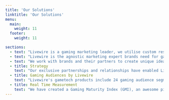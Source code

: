 ```yaml
---
title: 'Our Solutions'
linktitle: 'Our Solutions'
menu:
  main:
    weight: 11
  footer:
    weight: 11

sections:
  - text: "Livewire is a gaming marketing leader, we utilise custom research to create cultural relevant gaming strategies that target the gaming ecosystem, reaching audiences that have cut the cord with traditional marketing platforms."
  - text: "Livewire is the agnostic marketing expert brands need for gaming, applying expertise across gaming talent, amplification, content, data, partnerships, integrations and more."
  - text: "We work with brands and their partners to create unique ideas that build both trust and fame across the gaming verticals, then we execute each concept created."
  - title: Strategy
    text: "Our exclusive partnerships and relationships have enabled Livewire to create a unique global game advertising marketplace with access to over 250 PC, console and mobile games"
  - title: Gaming Audiences by Livewire
    text: "Livewire's gametech products include 24 gaming audience segments that are 100% cookie free from opt in devices, allowing location, demographic and behavioural data, available for activation across Amobee, Pubmatic, TTD and Xandr."
  - title: Real Time Measurement
    text: "We have created a Gaming Maturity Index (GMI), an awesome piece of gametech that measures activations and cross device campaigns, showing in-flight sentiment and engagement."
---
```

